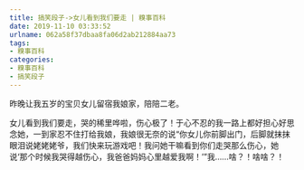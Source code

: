 ```yaml
---
title: 搞笑段子->女儿看到我们要走 | 糗事百科
date: 2019-11-10 03:33:52
urlname: 062a58f37dbaa8fa06d2ab212884aa73
tags: 
- 糗事百科
categories:
- 糗事百科
- 搞笑段子
---
```

昨晚让我五岁的宝贝女儿留宿我娘家，陪陪二老。

女儿看到我们要走，哭的稀里哗啦，伤心极了！于心不忍的我一路上都好担心好思念她，一到家忍不住打给我娘，我娘很无奈的说“你女儿你前脚出门，后脚就抹抹眼泪说姥姥姥爷，我们快来玩游戏吧！我问她干嘛看到你们走哭那么伤心，她说‘那个时候我哭得越伤心，我爸爸妈妈心里越爱我啊！’”我……啥？！啥啥？！



